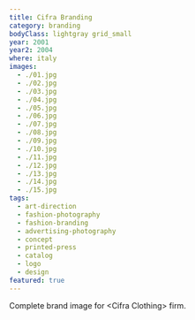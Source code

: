 ```yaml
---
title: Cifra Branding
category: branding
bodyClass: lightgray grid_small
year: 2001
year2: 2004
where: italy
images:
  - ./01.jpg
  - ./02.jpg
  - ./03.jpg
  - ./04.jpg
  - ./05.jpg
  - ./06.jpg
  - ./07.jpg
  - ./08.jpg
  - ./09.jpg
  - ./10.jpg
  - ./11.jpg
  - ./12.jpg
  - ./13.jpg
  - ./14.jpg
  - ./15.jpg
tags:
  - art-direction
  - fashion-photography
  - fashion-branding
  - advertising-photography
  - concept
  - printed-press
  - catalog
  - logo
  - design
featured: true
---
```


Complete brand image for &lt;Cifra Clothing&gt; firm.
